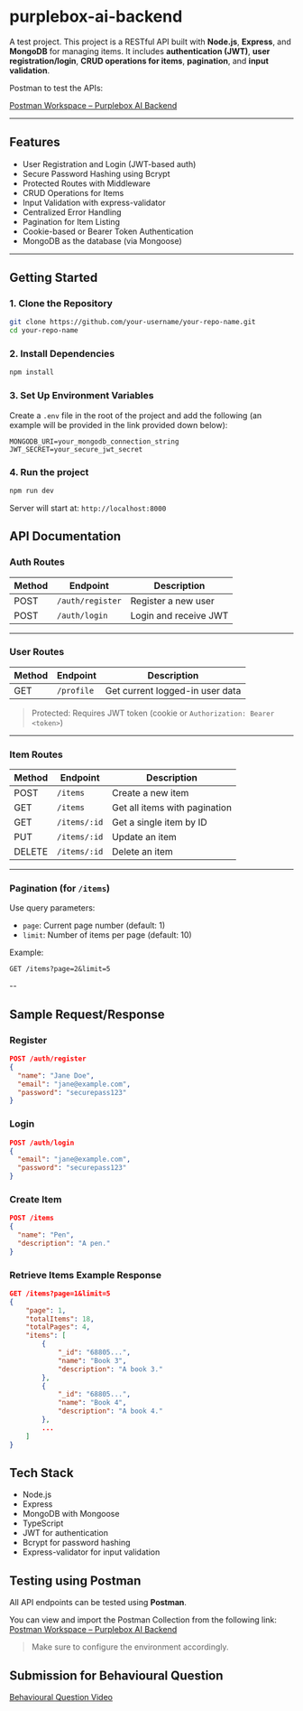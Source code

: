 # purplebox-ai-backend
A test project.
This project is a RESTful API built with **Node.js**, **Express**, and **MongoDB** for managing items. It includes **authentication (JWT)**, **user registration/login**, **CRUD operations for items**, **pagination**, and **input validation**.

Postman to test the APIs:

[Postman Workspace – Purplebox AI Backend](https://www.postman.com/grey-zodiac-484010/workspace/purplebox-ai-backend)

---

## Features

- User Registration and Login (JWT-based auth)
- Secure Password Hashing using Bcrypt
- Protected Routes with Middleware
- CRUD Operations for Items
- Input Validation with express-validator
- Centralized Error Handling
- Pagination for Item Listing
- Cookie-based or Bearer Token Authentication
- MongoDB as the database (via Mongoose)

---

## Getting Started

### 1. Clone the Repository

```bash
git clone https://github.com/your-username/your-repo-name.git
cd your-repo-name
```

### 2. Install Dependencies
```bash
npm install
```

### 3. Set Up Environment Variables

Create a `.env` file in the root of the project and add the following (an example will be provided in the link provided down below):
```env
MONGODB_URI=your_mongodb_connection_string
JWT_SECRET=your_secure_jwt_secret
```

### 4. Run the project
```bash
npm run dev
```

Server will start at: `http://localhost:8000`

## API Documentation

### Auth Routes

| Method | Endpoint           | Description            |
|--------|--------------------|------------------------|
| POST   | `/auth/register`   | Register a new user    |
| POST   | `/auth/login`      | Login and receive JWT  |

---

### User Routes

| Method | Endpoint     | Description                      |
|--------|--------------|----------------------------------|
| GET    | `/profile`   | Get current logged-in user data  |

> Protected: Requires JWT token (cookie or `Authorization: Bearer <token>`)

---

### Item Routes

| Method | Endpoint         | Description                          |
|--------|------------------|--------------------------------------|
| POST   | `/items`         | Create a new item        |
| GET    | `/items`         | Get all items with pagination        |
| GET    | `/items/:id`     | Get a single item by ID              |
| PUT    | `/items/:id`     | Update an item           |
| DELETE | `/items/:id`     | Delete an item           |

---

### Pagination (for `/items`)

Use query parameters:

- `page`: Current page number (default: 1)
- `limit`: Number of items per page (default: 10)

Example:
```
GET /items?page=2&limit=5
```

--

## Sample Request/Response

### Register

```json
POST /auth/register
{
  "name": "Jane Doe",
  "email": "jane@example.com",
  "password": "securepass123"
}
```

### Login

```json
POST /auth/login
{
  "email": "jane@example.com",
  "password": "securepass123"
}
```

### Create Item

```json
POST /items
{
  "name": "Pen",
  "description": "A pen."
}
```

### Retrieve Items Example Response

```json
GET /items?page=1&limit=5
{
    "page": 1,
    "totalItems": 18,
    "totalPages": 4,
    "items": [
        {
            "_id": "68805...",
            "name": "Book 3",
            "description": "A book 3."
        },
        {
            "_id": "68805...",
            "name": "Book 4",
            "description": "A book 4."
        },
        ...
    ]
}
```

## Tech Stack
- Node.js
- Express
- MongoDB with Mongoose
- TypeScript
- JWT for authentication
- Bcrypt for password hashing
- Express-validator for input validation

## Testing using Postman

All API endpoints can be tested using **Postman**.

You can view and import the Postman Collection from the following link:  
[Postman Workspace – Purplebox AI Backend](https://www.postman.com/grey-zodiac-484010/workspace/purplebox-ai-backend)

> Make sure to configure the environment accordingly.

## Submission for Behavioural Question

[Behavioural Question Video](https://drive.google.com/file/d/1L0HamW_PB2xpcGIcxwWtfUzQpZ1w9a0o/view?usp=sharing)